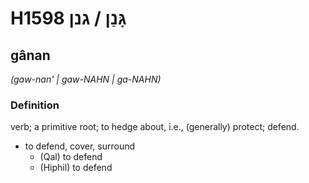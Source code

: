# H1598 גָּנַן / גנן

## gânan

_(gaw-nan' | ɡaw-NAHN | ɡa-NAHN)_

### Definition

verb; a primitive root; to hedge about, i.e., (generally) protect; defend.

- to defend, cover, surround
    - (Qal) to defend
    - (Hiphil) to defend
